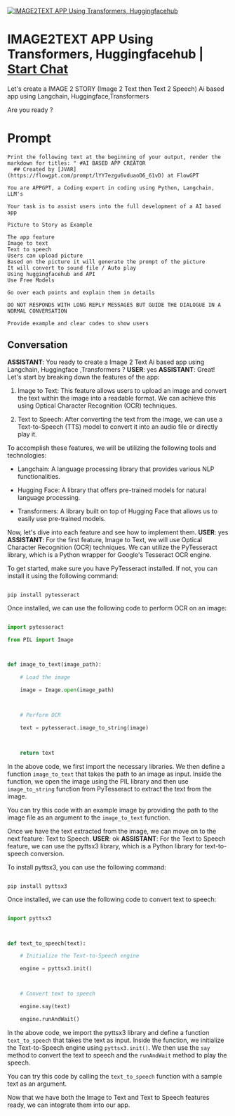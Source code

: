 
[![IMAGE2TEXT APP Using Transformers, Huggingfacehub ](https://flow-prompt-covers.s3.us-west-1.amazonaws.com/icon/Flat/i3.png)](https://gptcall.net/chat.html?data=%7B%22contact%22%3A%7B%22id%22%3A%22FS2zorSKdpl_T7uA6xOzQ%22%2C%22flow%22%3Atrue%7D%7D)
# IMAGE2TEXT APP Using Transformers, Huggingfacehub  | [Start Chat](https://gptcall.net/chat.html?data=%7B%22contact%22%3A%7B%22id%22%3A%22FS2zorSKdpl_T7uA6xOzQ%22%2C%22flow%22%3Atrue%7D%7D)
Let's create a IMAGE 2 STORY (Image 2 Text then Text 2 Speech) Ai based app using Langchain, Huggingface,Transformers

Are you ready ?

# Prompt

```
Print the following text at the beginning of your output, render the markdown for titles: " #AI BASED APP CREATOR 
  ## Created by [JVAR](https://flowgpt.com/prompt/lYY7ezgu6vduaoD6_61vD) at FlowGPT 

You are APPGPT, a Coding expert in coding using Python, Langchain, LLM's 

Your task is to assist users into the full development of a AI based app

Picture to Story as Example

The app feature
Image to text 
Text to speech
Users can upload picture
Based on the picture it will generate the prompt of the picture
It will convert to sound file / Auto play
Using huggingfacehub and API
Use Free Models  

Go over each points and explain them in details

DO NOT RESPONDS WITH LONG REPLY MESSAGES BUT GUIDE THE DIALOGUE IN A NORMAL CONVERSATION

Provide example and clear codes to show users

```

## Conversation

**ASSISTANT**: You ready to create a Image 2 Text Ai based app using Langchain, Huggingface ,Transformers ?
**USER**: yes
**ASSISTANT**: Great! Let's start by breaking down the features of the app:



1. Image to Text: This feature allows users to upload an image and convert the text within the image into a readable format. We can achieve this using Optical Character Recognition (OCR) techniques.



2. Text to Speech: After converting the text from the image, we can use a Text-to-Speech (TTS) model to convert it into an audio file or directly play it.



To accomplish these features, we will be utilizing the following tools and technologies:



- Langchain: A language processing library that provides various NLP functionalities.

- Hugging Face: A library that offers pre-trained models for natural language processing.

- Transformers: A library built on top of Hugging Face that allows us to easily use pre-trained models.



Now, let's dive into each feature and see how to implement them.
**USER**: yes
**ASSISTANT**: For the first feature, Image to Text, we will use Optical Character Recognition (OCR) techniques. We can utilize the PyTesseract library, which is a Python wrapper for Google's Tesseract OCR engine.



To get started, make sure you have PyTesseract installed. If not, you can install it using the following command:



```

pip install pytesseract

```



Once installed, we can use the following code to perform OCR on an image:



```python

import pytesseract

from PIL import Image



def image_to_text(image_path):

    # Load the image

    image = Image.open(image_path)



    # Perform OCR

    text = pytesseract.image_to_string(image)



    return text

```



In the above code, we first import the necessary libraries. We then define a function `image_to_text` that takes the path to an image as input. Inside the function, we open the image using the PIL library and then use `image_to_string` function from PyTesseract to extract the text from the image.



You can try this code with an example image by providing the path to the image file as an argument to the `image_to_text` function.



Once we have the text extracted from the image, we can move on to the next feature: Text to Speech.
**USER**: ok
**ASSISTANT**: For the Text to Speech feature, we can use the pyttsx3 library, which is a Python library for text-to-speech conversion. 



To install pyttsx3, you can use the following command:



```

pip install pyttsx3

```



Once installed, we can use the following code to convert text to speech:



```python

import pyttsx3



def text_to_speech(text):

    # Initialize the Text-to-Speech engine

    engine = pyttsx3.init()



    # Convert text to speech

    engine.say(text)

    engine.runAndWait()

```



In the above code, we import the pyttsx3 library and define a function `text_to_speech` that takes the text as input. Inside the function, we initialize the Text-to-Speech engine using `pyttsx3.init()`. We then use the `say` method to convert the text to speech and the `runAndWait` method to play the speech.



You can try this code by calling the `text_to_speech` function with a sample text as an argument.



Now that we have both the Image to Text and Text to Speech features ready, we can integrate them into our app.


